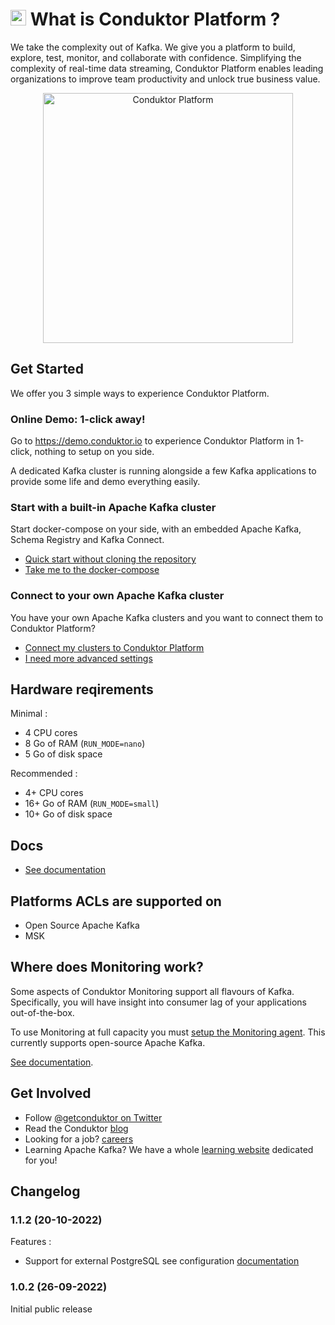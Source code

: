 # <img src="https://user-images.githubusercontent.com/2573301/192741305-0e1441a4-308b-4308-947a-656a1dc53577.png" width="25">  What is Conduktor Platform ?

We take the complexity out of Kafka. We give you a platform to build, explore, test, monitor, and collaborate with confidence. 
Simplifying the complexity of real-time data streaming, Conduktor Platform enables leading organizations to improve team productivity and unlock true business value.
<p align="center">
  <a href="https://www.conduktor.io">
    <img src="https://staging.conduktor.io/images/hero/explorer1.png" alt="Conduktor Platform" height="400"/>
  </a>
</p>

## Get Started

We offer you 3 simple ways to experience Conduktor Platform.

### Online Demo: 1-click away!

Go to https://demo.conduktor.io to experience Conduktor Platform in 1-click, nothing to setup on you side.

A dedicated Kafka cluster is running alongside a few Kafka applications to provide some life and demo everything easily.

### Start with a built-in Apache Kafka cluster

Start docker-compose on your side, with an embedded Apache Kafka, Schema Registry and Kafka Connect.

- [Quick start without cloning the repository](/example-local/autorun/README.md)
- [Take me to the docker-compose](/example-local)

### Connect to your own Apache Kafka cluster

You have your own Apache Kafka clusters and you want to connect them to Conduktor Platform?

- [Connect my clusters to Conduktor Platform](./doc/Custom.md)
- [I need more advanced settings](./doc/Advanced_settings.md)

## Hardware reqirements
Minimal : 
- 4 CPU cores
- 8 Go of RAM (`RUN_MODE=nano`)
- 5 Go of disk space

Recommended : 
- 4+ CPU cores
- 16+ Go of RAM (`RUN_MODE=small`)
- 10+ Go of disk space

## Docs

* [See documentation](doc/)

## Platforms ACLs are supported on
* Open Source Apache Kafka
* MSK

## Where does Monitoring work?

Some aspects of Conduktor Monitoring support all flavours of Kafka. Specifically, you will have insight into consumer lag of your applications out-of-the-box.

To use Monitoring at full capacity you must [setup the Monitoring agent](doc/monitoring/monitoring.md). This currently supports open-source Apache Kafka.

[See documentation](doc/monitoring/monitoring.md).


## Get Involved

* Follow <a href="https://twitter.com/getconduktor">@getconduktor on Twitter</a>
* Read the Conduktor <a href="https://www.conduktor.io/blog">blog</a>
* Looking for a job? <a href="https://www.conduktor.io/careers">careers</a>
* Learning Apache Kafka? We have a whole <a href="https://www.conduktor.io/kafka">learning website</a> dedicated for you!


## Changelog 

### **1.1.2** (20-10-2022)
Features : 
- Support for external PostgreSQL see configuration [documentation](./doc/Configuration.md#external-database-configuration)

### **1.0.2** (26-09-2022)
Initial public release 
